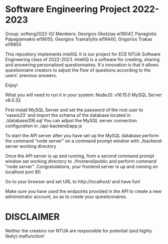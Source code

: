 # Software Engineering Project 2022-2023

Group: softeng2022-02
Members: 
    Georgios Gkotzias el19047,
    Panagiotis Papagiannakis el19055, 
    Georgios Trantafyllis el19440,
    Grigorios Trakas el19855

This repository implements intelliQ. It is our project
for ECE NTUA Software Engineering class of 2022-2023. 
IntelliQ is a software for creating, sharing and answering personalised
questionnaires. It's innovation is that it allows questionnaire creators to
adjust the flow of questions according to the users' previous answers.

Enjoy!

What you will need to run it in your system:
    NodeJS: v16.15.0
    MySQL Server v8.0.32

First install MySQL Server and set the password of the  root user
to 'vaseis23' and import the schema of the database located in ./database/DB.sql
You can adjust the MySQL server connection configuration in ./api-backend/app.js

To start the API server after you have set up the MySQL database
perform the command "node server" on a command prompt window with ./backend-server 
working directory

Once the API server is up and running, from a second command prompt window
set working directory to ./frontend/public and perform command "node server".
Congratulations, your frontend server is up and running on localhost port 80.

Go to your browser and set URL to http://localhost/ and have fun!

Make sure you have used the endpoints provided in the API to
create a new administrator account, so as to create your questionnaires.

DISCLAIMER
======================================================================
Neither the creators nor NTUA are responsible for potential (and highly likely)
malfunction!